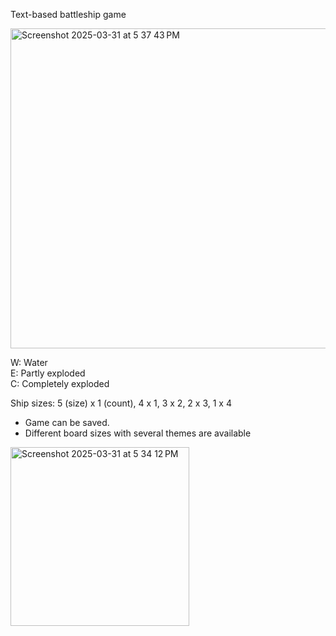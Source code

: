 Text-based battleship game

<img width="512" alt="Screenshot 2025-03-31 at 5 37 43 PM" src="https://github.com/user-attachments/assets/ef58cef7-f32b-4c8f-a66e-43b856930369" />



 
W: Water\
E: Partly exploded\
C: Completely exploded

Ship sizes: 5 (size) x 1 (count), 4 x 1, 3 x 2, 2 x 3, 1 x 4
* Game can be saved.
* Different board sizes with several themes are available

<img width="286" alt="Screenshot 2025-03-31 at 5 34 12 PM" src="https://github.com/user-attachments/assets/26a0c8b7-05b4-417b-aedc-6da890e8c38d" />

